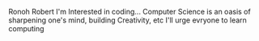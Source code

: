 Ronoh Robert
I'm Interested in coding...
Computer Science is an oasis of sharpening one's mind, building Creativity, etc
I'll urge evryone to learn computing
